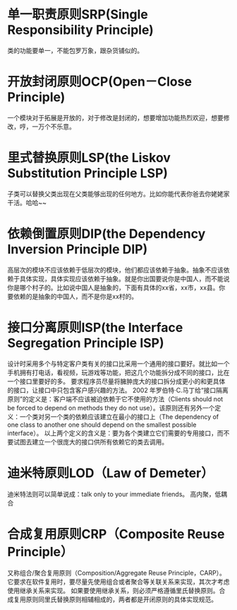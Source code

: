 # 单一职责原则SRP(Single Responsibility Principle)
 类的功能要单一，不能包罗万象，跟杂货铺似的。
# 开放封闭原则OCP(Open－Close Principle)
 一个模块对于拓展是开放的，对于修改是封闭的，想要增加功能热烈欢迎，想要修改，哼，一万个不乐意。
# 里式替换原则LSP(the Liskov Substitution Principle LSP)
 子类可以替换父类出现在父类能够出现的任何地方。比如你能代表你爸去你姥姥家干活。哈哈~~
# 依赖倒置原则DIP(the Dependency Inversion Principle DIP)
 高层次的模块不应该依赖于低层次的模块，他们都应该依赖于抽象。抽象不应该依赖于具体实现，具体实现应该依赖于抽象。就是你出国要说你是中国人，而不能说你是哪个村子的。比如说中国人是抽象的，下面有具体的xx省，xx市，xx县。你要依赖的是抽象的中国人，而不是你是xx村的。
# 接口分离原则ISP(the Interface Segregation Principle ISP)
 设计时采用多个与特定客户类有关的接口比采用一个通用的接口要好。就比如一个手机拥有打电话，看视频，玩游戏等功能，把这几个功能拆分成不同的接口，比在一个接口里要好的多。
 要求程序员尽量将臃肿庞大的接口拆分成更小的和更具体的接口，让接口中只包含客户感兴趣的方法。
 2002 年罗伯特·C.马丁给“接口隔离原则”的定义是：客户端不应该被迫依赖于它不使用的方法（Clients should not be forced to depend on methods they do not use）。该原则还有另外一个定义：一个类对另一个类的依赖应该建立在最小的接口上（The dependency of one class to another one should depend on the smallest possible interface）。
以上两个定义的含义是：要为各个类建立它们需要的专用接口，而不要试图去建立一个很庞大的接口供所有依赖它的类去调用。
# 迪米特原则LOD（Law of Demeter）
迪米特法则可以简单说成：talk only to your immediate friends。
高内聚，低耦合
# 合成复用原则CRP（Composite Reuse Principle）
又称组合/聚合复用原则（Composition/Aggregate Reuse Principle，CARP）。它要求在软件复用时，要尽量先使用组合或者聚合等关联关系来实现，其次才考虑使用继承关系来实现。
如果要使用继承关系，则必须严格遵循里氏替换原则。合成复用原则同里氏替换原则相辅相成的，两者都是开闭原则的具体实现规范。
